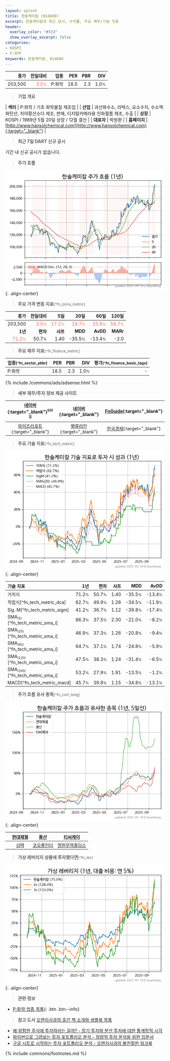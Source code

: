 ```yaml
---
layout: splash
title: 한솔케미칼 (014680)
excerpt: 한솔케미칼의 최근 공시, 수익률, 주요 재무/기술 지표
header:
  overlay_color: "#333"
  show_overlay_excerpt: false
categories:
- KOSPI
- P:화학
keywords: 한솔케미칼, 014680
---
```


| **종가** | **전일대비** | **업종** | **PER** | **PBR** | **DIV** |
| -------: | -----------: | -------: | ------: | ------: | ------: |
| 203,500 | <span style="color: tomato">3.0<small>%</small></span> | P:화학 | 18.5 | 2.3 | 1.0<small>%</small> |

<!-- more -->


> **기업 개요**<a id="company"></a>

| <span style="white-space:nowrap;">**섹터**</span> | P:화학 / 기초 화학물질 제조업 |
| <span style="white-space:nowrap;">**산업**</span> | 과산화수소, 라텍스, 요소수지, 수소액화탄산, 차아황산소다 제조, 판매, 디지털카메라용 인화필름 제조, 수출 |
| <span style="white-space:nowrap;">**상장**</span> | KOSPI / 1989년 5월 20일 상장 / 12월 결산 |
| <span style="white-space:nowrap;">**대표자**</span> | 박원환 |
| <span style="white-space:nowrap;">**홈페이지**</span> | [http://www.hansolchemical.com](http://www.hansolchemical.com){:target="_blank"} |


> **최근 7일 DART 신규 공시**<a id="dart"></a>

기간 내 신규 공시가 없습니다.


> **주가 흐름**<a id="price"></a>

![014680](/stock/images/014680.png){: .align-center}


> **주요 가격 변동 지표**<small>[^fn_price_metric]</small>

| **종가** | **전일대비** | **5일** | **20일** | **60일** | **120일** |
| -------: | -----------: | ------: | -------: | -------: | --------: |
| 203,500 | <span style="color: tomato">3.0<small>%</small></span> | <span style="color: tomato">17.2<small>%</small></span> | <span style="color: tomato">19.7<small>%</small></span> | <span style="color: tomato">25.6<small>%</small></span> | <span style="color: tomato">58.7<small>%</small></span> |
| **1년** | **편차** | **샤프** | **MDD** | **AvDD** | **MARr** |
| <span style="color: tomato">71.2<small>%</small></span> | 50.7<small>%</small> | 1.40 | -35.5<small>%</small> | -13.4<small>%</small> | -2.0 |


> **주요 재무 지표**<small>[^fn_finance_metric]</small>

| **업종**<small>[^fn_sector_abbr]</small> | **PER** | **PBR** | **DIV** | **평가**<small>[^fn_finance_basic_tags]</small> |
| :--------------------------------------- | ------: | ------: | ------: | ----------------------------------------------: |
| P:화학 | 18.5 | 2.3 | 1.0<small>%</small> | - |



{% include /commons/ads/adsense.html %}

> **세부 재무/투자 정보 제공 사이트**

| [네이버](https://m.stock.naver.com/domestic/stock/014680/finance/summary){:target="_blank"}<sup><small>모바일</small></sup> | [네이버](https://finance.naver.com/item/coinfo.naver?code=014680){:target="_blank"} | [FnGuide](https://comp.fnguide.com/SVO2/ASP/SVD_Invest.asp?gicode=A014680&MenuYn=Y){:target="_blank"} |
| :---: | :---: | :---: |
| [와이즈리포트](https://comp.wisereport.co.kr/company/c1040001.aspx?cmp_cd=014680){:target="_blank"} | [밸류라인](https://www.valueline.co.kr/finance/summary/014680){:target="_blank"} | [한국경제](https://markets.hankyung.com/stock/014680/financial-summary){:target="_blank"} |


> **주요 기술 지표**<small>[^fn_tech_metric]</small>


![014680](/stock/images/014680_tech.png){: .align-center}

| **기술 지표** | **1년** | **편차** | **샤프** | **MDD** | **AvDD** |
| :------------ | ------: | -----------: | -------: | ------: | -------: |
| 거치식 | 71.2<small>%</small> | 50.7<small>%</small> | 1.40 | -35.5<small>%</small> | -13.4<small>%</small> |
| 적립식[^fn_tech_metric_dca] | 62.7<small>%</small> | 49.9<small>%</small> | 1.26 | -34.5<small>%</small> | -11.9<small>%</small> |
| Sig. M[^fn_tech_metric_sigm] | 41.2<small>%</small> | 36.7<small>%</small> | 1.12 | -39.8<small>%</small> | -17.4<small>%</small> |
| SMA<small><sub>(5)</sub></small>[^fn_tech_metric_sma_i] | 86.3<small>%</small> | 37.5<small>%</small> | 2.30 | -21.0<small>%</small> | -8.2<small>%</small> |
| SMA<small><sub>(20)</sub></small>[^fn_tech_metric_sma_i] | 46.9<small>%</small> | 37.3<small>%</small> | 1.26 | -20.8<small>%</small> | -9.4<small>%</small> |
| SMA<small><sub>(60)</sub></small>[^fn_tech_metric_sma_i] | 64.7<small>%</small> | 37.1<small>%</small> | 1.74 | -24.8<small>%</small> | -5.9<small>%</small> |
| SMA<small><sub>(120)</sub></small>[^fn_tech_metric_sma_i] | 47.5<small>%</small> | 38.3<small>%</small> | 1.24 | -31.4<small>%</small> | -6.5<small>%</small> |
| SMA<small><sub>(240)</sub></small>[^fn_tech_metric_sma_i] | 53.2<small>%</small> | 27.9<small>%</small> | 1.91 | -13.5<small>%</small> | -1.2<small>%</small> |
| MACD[^fn_tech_metric_macd] | 45.7<small>%</small> | 39.8<small>%</small> | 1.15 | -34.8<small>%</small> | -13.1<small>%</small> |


> **주가 흐름 유사 종목**<a id="corr"></a><small>[^fn_corr_long]</small>

![014680](/stock/images/014680_corr.png){: .align-center}

|       | [현대제철](/004020/) | [풍산](/103140/) | [티씨케이](/064760/) |
| :---: | :------------------------------------: | :------------------------------------: | :------------------------------------: |
|       | [심텍](/222800/) | [코오롱인더](/120110/) | [영원무역홀딩스](/009970/) |


> **가상 레버리지 상품에 투자했다면**<a id="2x"></a><small>[^fn_lev]</small>

![014680](/stock/images/014680_2x.png){: .align-center}


> **관련 정보**

- [P:화학 업종 목록](/stats/sector/kospi_업종_화학_종목/){: .btn .btn--info}

> **참고 도서** [오렌지사과의 출간 책 소개와 샘플북 목록](https://kongdori.tistory.com/691)

- [왜 위험한 주식에 투자하라는 걸까? - 장기 투자와 분산 투자에 대한 통계학적 시각](https://kongdori.tistory.com/421)
- [파이썬으로 그려보는 투자 포트폴리오 분석  - 정량적 투자 분석을 위한 입문서](https://kongdori.tistory.com/643)
- [구글 시트로 시작하는 투자 포트폴리오 분석 - 오렌지사과의 불친절한 워크북](https://kongdori.tistory.com/449)


{% include commons/footnotes.md %}